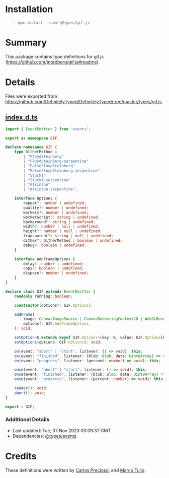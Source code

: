 # Installation
> `npm install --save @types/gif.js`

# Summary
This package contains type definitions for gif.js (https://github.com/jnordberg/gif.js#readme).

# Details
Files were exported from https://github.com/DefinitelyTyped/DefinitelyTyped/tree/master/types/gif.js.
## [index.d.ts](https://github.com/DefinitelyTyped/DefinitelyTyped/tree/master/types/gif.js/index.d.ts)
````ts
import { EventEmitter } from "events";

export as namespace GIF;

declare namespace GIF {
    type DitherMethod =
        | "FloydSteinberg"
        | "FloydSteinberg-serpentine"
        | "FalseFloydSteinberg"
        | "FalseFloydSteinberg-serpentine"
        | "Stucki"
        | "Stucki-serpentine"
        | "Atkinson"
        | "Atkinson-serpentine";

    interface Options {
        repeat?: number | undefined;
        quality?: number | undefined;
        workers?: number | undefined;
        workerScript?: string | undefined;
        background?: string | undefined;
        width?: number | null | undefined;
        height?: number | null | undefined;
        transparent?: string | null | undefined;
        dither?: DitherMethod | boolean | undefined;
        debug?: boolean | undefined;
    }

    interface AddFrameOptions {
        delay?: number | undefined;
        copy?: boolean | undefined;
        dispose?: number | undefined;
    }
}

declare class GIF extends EventEmitter {
    readonly running: boolean;

    constructor(options?: GIF.Options);

    addFrame(
        image: CanvasImageSource | CanvasRenderingContext2D | WebGLRenderingContext | ImageData,
        options?: GIF.AddFrameOptions,
    ): void;

    setOption<K extends keyof GIF.Options>(key: K, value: GIF.Options[K]): void;
    setOptions(options: GIF.Options): void;

    on(event: "abort" | "start", listener: () => void): this;
    on(event: "finished", listener: (blob: Blob, data: Uint8Array) => void): this;
    on(event: "progress", listener: (percent: number) => void): this;

    once(event: "abort" | "start", listener: () => void): this;
    once(event: "finished", listener: (blob: Blob, data: Uint8Array) => void): this;
    once(event: "progress", listener: (percent: number) => void): this;

    render(): void;
    abort(): void;
}

export = GIF;

````

### Additional Details
 * Last updated: Tue, 07 Nov 2023 03:09:37 GMT
 * Dependencies: [@types/events](https://npmjs.com/package/@types/events)

# Credits
These definitions were written by [Carlos Precioso](https://github.com/cprecioso), and [Marco Tulio](https://github.com/TulioAbreu).

